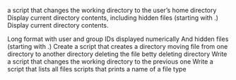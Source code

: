 a script that changes the working directory to the user’s home directory
Display current directory contents, including hidden files (starting with .)
Display current directory contents.

Long format
with user and group IDs displayed numerically
And hidden files (starting with .)
Create a script that creates a directory
moving file from one directory to another directory
deleting the file betty
deleting directory
Write a script that changes the working directory to the previous one
Write a script that lists all files
scripts that prints a name of a file type 
